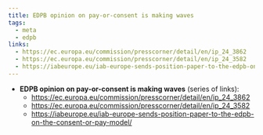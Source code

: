 ```yaml
---
title: EDPB opinion on pay-or-consent is making waves
tags:
  - meta
  - edpb
links:
  - https://ec.europa.eu/commission/presscorner/detail/en/ip_24_3862
  - https://ec.europa.eu/commission/presscorner/detail/en/ip_24_3582
  - https://iabeurope.eu/iab-europe-sends-position-paper-to-the-edpb-on-the-consent-or-pay-model/
---
```

- **EDPB opinion on pay-or-consent is making waves** (series of links):
  - https://ec.europa.eu/commission/presscorner/detail/en/ip_24_3862
  - https://ec.europa.eu/commission/presscorner/detail/en/ip_24_3582
  - https://iabeurope.eu/iab-europe-sends-position-paper-to-the-edpb-on-the-consent-or-pay-model/